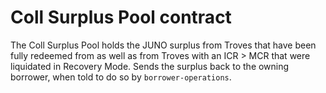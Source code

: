 # Coll Surplus Pool contract
The Coll Surplus Pool holds the JUNO surplus from Troves that have been fully redeemed from as well as from Troves with an ICR > MCR that were liquidated in Recovery Mode. Sends the surplus back to the owning borrower, when told to do so by `borrower-operations`.